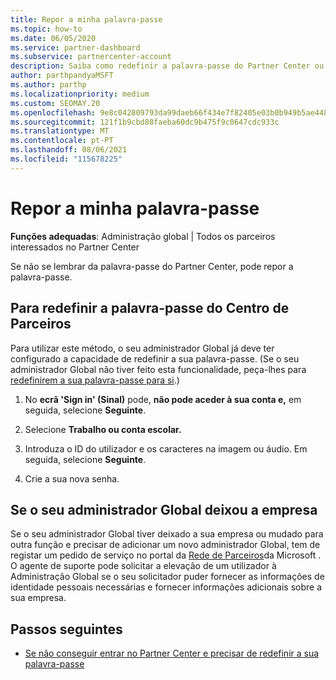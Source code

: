 ```yaml
---
title: Repor a minha palavra-passe
ms.topic: how-to
ms.date: 06/05/2020
ms.service: partner-dashboard
ms.subservice: partnercenter-account
description: Saiba como redefinir a palavra-passe do Partner Center ou obter ajuda da administração Global da sua empresa. Além disso, aprenda a adicionar um novo administrador partner center global.
author: parthpandyaMSFT
ms.author: parthp
ms.localizationpriority: medium
ms.custom: SEOMAY.20
ms.openlocfilehash: 9e8c042809793da99daeb66f434e7f82405e03b0b949b5ae4481b5c4258dfb68
ms.sourcegitcommit: 121f1b9cbd88faeba60dc9b475f9c0647cdc933c
ms.translationtype: MT
ms.contentlocale: pt-PT
ms.lasthandoff: 08/06/2021
ms.locfileid: "115678225"
---
```

# <a name="reset-my-password"></a>Repor a minha palavra-passe
 
**Funções adequadas**: Administração global | Todos os parceiros interessados no Partner Center


Se não se lembrar da palavra-passe do Partner Center, pode repor a palavra-passe.

## <a name="to-reset-your-partner-center-password"></a>Para redefinir a palavra-passe do Centro de Parceiros

Para utilizar este método, o seu administrador Global já deve ter configurado a capacidade de redefinir a sua palavra-passe. (Se o seu administrador Global não tiver feito esta funcionalidade, peça-lhes para [redefinirem a sua palavra-passe para si](reset-a-user-password.md).)

1. No **ecrã 'Sign in' (Sinal)** pode, **não pode aceder à sua conta e,** em seguida, selecione **Seguinte**.

2. Selecione **Trabalho ou conta escolar.**

3. Introduza o ID do utilizador e os caracteres na imagem ou áudio. Em seguida, selecione **Seguinte**.

4. Crie a sua nova senha.

## <a name="if-your-global-admin-has-left-the-company"></a>Se o seu administrador Global deixou a empresa

Se o seu administrador Global tiver deixado a sua empresa ou mudado para outra função e precisar de adicionar um novo administrador Global, tem de registar um pedido de serviço no portal da [Rede de Parceiros](https://partner.microsoft.com/commercial#/)da Microsoft . O agente de suporte pode solicitar a elevação de um utilizador à Administração Global se o seu solicitador puder fornecer as informações de identidade pessoais necessárias e fornecer informações adicionais sobre a sua empresa. 

## <a name="next-steps"></a>Passos seguintes

- [Se não conseguir entrar no Partner Center e precisar de redefinir a sua palavra-passe](unable-to-sign-in.md)